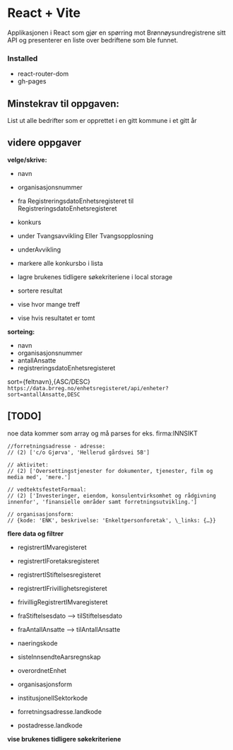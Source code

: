 # React + Vite

Applikasjonen i React som gjør en spørring mot Brønnøysundregistrene sitt API og presenterer en liste over bedriftene som ble funnet.

### Installed

- react-router-dom
- gh-pages

## Minstekrav til oppgaven:

List ut alle bedrifter som er opprettet i en gitt kommune i et gitt år

## videre oppgaver

**velge/skrive:**

- navn
- organisasjonsnummer
- fra RegistreringsdatoEnhetsregisteret til RegistreringsdatoEnhetsregisteret
- konkurs
- under Tvangsavvikling Eller Tvangsopplosning
- underAvvikling

- markere alle konkursbo i lista
- lagre brukenes tidligere søkekriteriene i local storage
- sortere resultat
- vise hvor mange treff
- vise hvis resultatet er tomt

**sorteing:**

- navn
- organisasjonsnummer
- antallAnsatte
- registreringsdatoEnhetsregisteret

sort={feltnavn},{ASC/DESC}
`https://data.brreg.no/enhetsregisteret/api/enheter?sort=antallAnsatte,DESC`

## [TODO]

noe data kommer som array og må parses
for eks. firma:INNSIKT

```
//forretningsadresse - adresse:
// (2) ['c/o Gjørva', 'Hellerud gårdsvei 5B']

// aktivitet:
// (2) ['Oversettingstjenester for dokumenter, tjenester, film og media med', 'mere.']

// vedtektsfestetFormaal:
// (2) ['Investeringer, eiendom, konsulentvirksomhet og rådgivning innenfor', 'finansielle områder samt forretningsutvikling.']

// organisasjonsform:
// {kode: 'ENK', beskrivelse: 'Enkeltpersonforetak', \_links: {…}}
```

**flere data og filtrer**

- registrertIMvaregisteret
- registrertIForetaksregisteret
- registrertIStiftelsesregisteret
- registrertIFrivillighetsregisteret
- frivilligRegistrertIMvaregisteret

- fraStiftelsesdato --> tilStiftelsesdato
- fraAntallAnsatte --> tilAntallAnsatte

- naeringskode
- sisteInnsendteAarsregnskap

- overordnetEnhet
- organisasjonsform
- institusjonellSektorkode
- forretningsadresse.landkode
- postadresse.landkode

**vise brukenes tidligere søkekriteriene**
